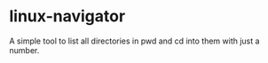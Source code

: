 # linux-navigator
A simple tool to list all directories in pwd and cd into them with just a number.
